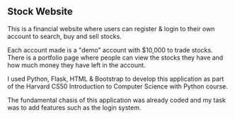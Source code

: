 ## Stock Website

This is a financial website where users can register & login to their own account to search, buy and sell stocks.

Each account made is a "demo" account with $10,000 to trade stocks. There is a portfolio page where people can view the stocks they have and how much money they have left in the account.

I used Python, Flask, HTML & Bootstrap to develop this application as part of the Harvard CS50 Introduction to Computer Science with Python course.

The fundamental chasis of this application was already coded and my task was to add features such as the login system.
